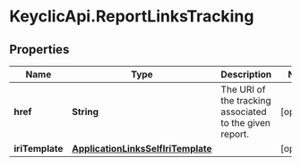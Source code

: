 # KeyclicApi.ReportLinksTracking

## Properties
Name | Type | Description | Notes
------------ | ------------- | ------------- | -------------
**href** | **String** | The URI of the tracking associated to the given report. | [optional] 
**iriTemplate** | [**ApplicationLinksSelfIriTemplate**](ApplicationLinksSelfIriTemplate.md) |  | [optional] 


